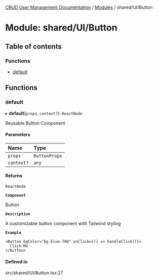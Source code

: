 [CRUD User Management Documentation](../README.md) / [Modules](../modules.md) / shared/UI/Button

# Module: shared/UI/Button

## Table of contents

### Functions

- [default](shared_UI_Button.md#default)

## Functions

### default

▸ **default**(`props`, `context?`): `ReactNode`

Reusable Button Component

#### Parameters

| Name | Type |
| :------ | :------ |
| `props` | `ButtonProps` |
| `context?` | `any` |

#### Returns

`ReactNode`

**`Component`**

Button

**`Description`**

A customizable button component with Tailwind styling

**`Example`**

```tsx
<Button bgColor="bg-blue-700" onClick={() => handleClick()}>
  Click Me
</Button>
```

#### Defined in

src/shared/UI/Button.tsx:27

